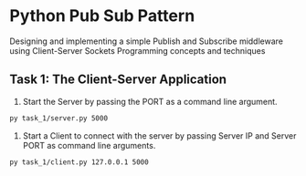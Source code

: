 # Python Pub Sub Pattern
Designing and implementing a simple Publish and Subscribe middleware using Client-Server Sockets Programming concepts and techniques

## Task 1: The Client-Server Application

1. Start the Server by passing the PORT as a command line argument.

```bash
py task_1/server.py 5000
```

1. Start a Client to connect with the server by passing Server IP and Server PORT as command line arguments.

```bash
py task_1/client.py 127.0.0.1 5000
```